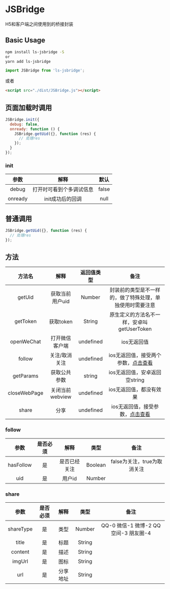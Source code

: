 # JSBridge
H5和客户端之间使用到的桥接封装

## Basic Usage
``` bash
npm install ls-jsbridge -S
or
yarn add ls-jsbridge
```
``` js
import JSBridge from 'ls-jsbridge';
```
或者
``` html
<script src="./dist/JSBridge.js"></script>
```

## 页面加载时调用
``` js
JSBridge.init({
  debug: false,
  onready: function () {
    JSBridge.getUid({}, function (res) {
      // 处理res
    });
  }
});
```

### init
| 参数        | 解释    |  默认  |
| :-----:   | :-----:   | :----: |
| debug        | 打开时可看到个多调试信息      |   false    |
| onready        | init成功后的回调      |   null    |

## 普通调用
``` js
JSBridge.getUid({}, function (res) {
  // 处理res
});
```

## 方法
| 方法名        | 解释    |  返回值类型  |  备注  |
| :-----:   | :-----:   | :----: | :----: |
| getUid | 获取当前用户uid | Number | 封装前的类型是不一样的，做了特殊处理，单独使用时需要注意 |
| getToken | 获取token | String | 原生定义的方法名不一样，安卓叫getUserToken |
| openWeChat | 打开微信客户端 | undefined | ios无返回值 |
| follow | 关注/取消关注 | undefined | ios无返回值，接受两个参数，[点击查看](#user-content-follow) |
| getParams | 获取公共参数 | string | ios无返回值，安卓返回空string |
| closeWebPage | 关闭当前webview | undefined | ios无返回值，都没有效果 |
| share | 分享 | undefined | ios无返回值，接受参数，[点击查看](#user-content-share) | |

### follow
| 参数      | 是否必须  | 解释    |  类型  |  备注  |
| :-----: | :-----:   | :----: | :----: | :----: |
| hasFollow | 是 | 是否已经关注 | Boolean |  false为关注，true为取消关注 |
| uid | 是 | 用户id | Number |    |

### share
| 参数      | 是否必须  | 解释    |  类型  |  备注  |
| :-----: | :-----:   | :----: | :----: | :----: |
| shareType | 是 | 类型 | Number | QQ-0  微信-1  微博-2  QQ空间-3  朋友圈-4 |
| title | 是 | 标题 | String | |
| content | 是 | 描述 | String | |
| imgUrl | 是 | 图标 | String | |
| url | 是 | 分享地址 | String | |